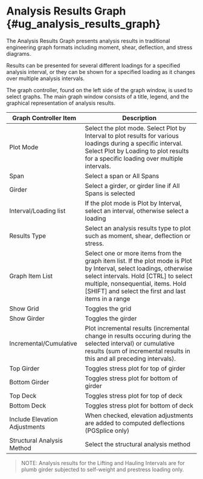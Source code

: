 Analysis Results Graph {#ug_analysis_results_graph}
==============================================
The Analysis Results Graph presents analysis results in traditional engineering graph formats including moment, shear, deflection, and stress diagrams.

Results can be presented for several different loadings for a specified analysis interval, or they can be shown for a specified loading as it changes over multiple analysis intervals.

The graph controller, found on the left side of the graph window, is used to select graphs. The main graph window consists of a title, legend, and the graphical representation of analysis results.

Graph Controller Item | Description
-----|-------------
Plot Mode | Select the plot mode. Select Plot by Interval to plot results for various loadings during a specific interval. Select Plot by Loading to plot results for a specific loading over multiple intervals.
Span | Select a span or All Spans
Girder | Select a girder, or girder line if All Spans is selected
Interval/Loading list | If the plot mode is Plot by Interval, select an interval, otherwise select a loading
Results Type | Select an analysis results type to plot such as moment, shear, deflection or stress.
Graph Item List | Select one or more items from the graph item list. If the plot mode is Plot by Interval, select loadings, otherwise select intervals. Hold [CTRL] to select multiple, nonsequential, items. Hold [SHIFT] and select the first and last items in a range
Show Grid | Toggles the grid 
Show Girder | Toggles the girder
Incremental/Cumulative | Plot incremental results (incremental change in results occuring during the selected interval) or cumulative results (sum of incremental results in this and all preceding intervals).
Top Girder | Toggles stress plot for top of girder
Bottom Girder | Toggles stress plot for bottom of girder
Top Deck | Toggles stress plot for top of deck
Bottom Deck | Toggles stress plot for bottom of deck
Include Elevation Adjustments | When checked, elevation adjustments are added to computed deflections (PGSplice only)
Structural Analysis Method | Select the structural analysis method

> NOTE: Analysis results for the Lifting and Hauling Intervals are for plumb girder subjected to self-weight and prestress loading only.
